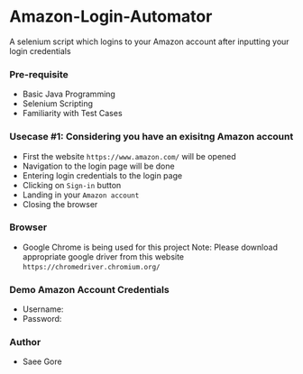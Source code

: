 # Amazon-Login-Automator
A selenium script which logins to your Amazon account after inputting your login credentials

### Pre-requisite
- Basic Java Programming
- Selenium Scripting
- Familiarity with Test Cases

### Usecase #1: Considering you have an exisitng Amazon account

- First the website `https://www.amazon.com/` will be opened
- Navigation to the login page will be done
- Entering login credentials to the login page
- Clicking on `Sign-in` button
- Landing in your `Amazon account`
- Closing the browser

### Browser 
- Google Chrome is being used for this project
Note: Please download appropriate google driver from this website `https://chromedriver.chromium.org/`


### Demo Amazon Account Credentials 
- Username:
- Password:

### Author
- Saee Gore
